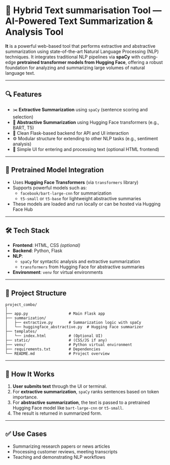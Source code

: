 # 🧠 Hybrid Text summarisation Tool — AI-Powered Text Summarization & Analysis Tool

**It** is a powerful web-based tool that performs extractive and abstractive summarization using state-of-the-art Natural Language Processing (NLP) techniques. It integrates traditional NLP pipelines via **spaCy** with cutting-edge **pretrained transformer models from Hugging Face**, offering a robust foundation for analyzing and summarizing large volumes of natural language text.

---

## 🔍 Features
- ✂️ **Extractive Summarization** using `spaCy` (sentence scoring and selection)
- 🧠 **Abstractive Summarization** using Hugging Face transformers (e.g., BART, T5)
- 🧪 Clean Flask-based backend for API and UI interaction
- ⚙️ Modular structure for extending to other NLP tasks (e.g., sentiment analysis)
- 🧼 Simple UI for entering and processing text (optional HTML frontend)

---

## 🤖 Pretrained Model Integration
- Uses **Hugging Face Transformers** (via `transformers` library)
- Supports powerful models such as:
  - `facebook/bart-large-cnn` for summarization
  - `t5-small` or `t5-base` for lightweight abstractive summaries
- These models are loaded and run locally or can be hosted via Hugging Face Hub

---

## 🛠 Tech Stack
- **Frontend**: HTML, CSS *(optional)*
- **Backend**: Python, Flask
- **NLP**:
  - `spaCy` for syntactic analysis and extractive summarization
  - `transformers` from Hugging Face for abstractive summaries
- **Environment**: `venv` for virtual environments

---

## 📁 Project Structure
```
project_combo/
│
├── app.py                  # Main Flask app
├── summarization/
│   ├── extractive.py       # Summarization logic with spaCy
│   └── huggingface_abstractive.py  # Hugging Face summarizer
├── templates/
│   └── index.html          # (Optional UI)
├── static/                 # (CSS/JS if any)
├── venv/                   # Python virtual environment
├── requirements.txt        # Dependencies
└── README.md               # Project overview
```

---

## 🚀 How It Works
1. **User submits text** through the UI or terminal.
2. For **extractive summarization**, `spaCy` ranks sentences based on token importance.
3. For **abstractive summarization**, the text is passed to a pretrained Hugging Face model like `bart-large-cnn` or `t5-small`.
4. The result is returned in summarized form.

---

## ✅ Use Cases
- Summarizing research papers or news articles
- Processing customer reviews, meeting transcripts
- Teaching and demonstrating NLP workflows
